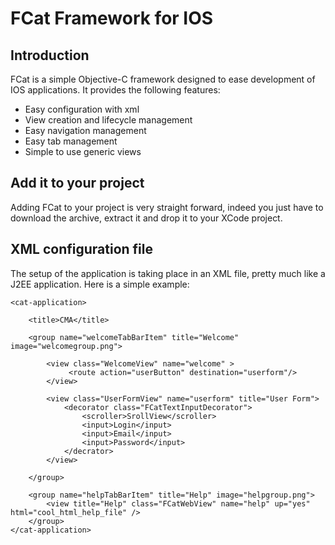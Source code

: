 FCat Framework for IOS
=====================

Introduction
------------
FCat is a simple Objective-C framework designed to ease development of
IOS applications.
It provides the following features:

*  Easy configuration with xml
*  View creation and lifecycle management
*  Easy navigation management
*  Easy tab management
*  Simple to use generic views


Add it to your project
----------------------
Adding FCat to your project is very straight forward, indeed you just have
to download the archive, extract it and drop it to your XCode project.

XML configuration file
----------------------
The setup of the application is taking place in an XML file, pretty much like a J2EE application.
Here is a simple example:


	<cat-application>
    
		<title>CMA</title>
    
		<group name="welcomeTabBarItem" title="Welcome" image="welcomegroup.png">
        
			<view class="WelcomeView" name="welcome" >
            	 <route action="userButton" destination="userform"/>
        	</view>
    
			<view class="UserFormView" name="userform" title="User Form">
				<decorator class="FCatTextInputDecorator">
					<scroller>SrollView</scroller>
					<input>Login</input>
					<input>Email</input>
					<input>Password</input>
				</decrator>
			</view>

    	</group>

		<group name="helpTabBarItem" title="Help" image="helpgroup.png">
        	<view title="Help" class="FCatWebView" name="help" up="yes" html="cool_html_help_file" />
		</group>
	</cat-application>
